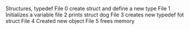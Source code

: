 Structures, typedef
File 0 create struct and define a new type
File 1 Initializes a variable
file 2 prints struct dog
File 3 creates new typedef fot struct
File 4 Created new object
File 5 frees memory
